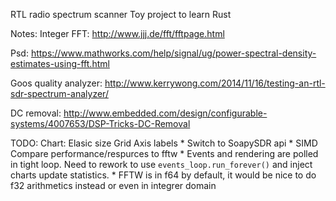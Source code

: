 RTL radio spectrum scanner
Toy project to learn Rust

Notes:
Integer FFT: http://www.jjj.de/fft/fftpage.html

Psd:
https://www.mathworks.com/help/signal/ug/power-spectral-density-estimates-using-fft.html

Goos quality analyzer:
http://www.kerrywong.com/2014/11/16/testing-an-rtl-sdr-spectrum-analyzer/

DC removal:
http://www.embedded.com/design/configurable-systems/4007653/DSP-Tricks-DC-Removal

TODO:
    Chart:
        Elasic size
        Grid
        Axis labels
    * Switch to SoapySDR api
    * SIMD
        Compare performance/respurces to fftw
    * Events and rendering are polled in tight loop. Need to rework to use `events_loop.run_forever()`
        and inject charts update statistics.
    * FFTW is in f64 by default, it would be nice to do f32 arithmetics instead or even in integrer domain